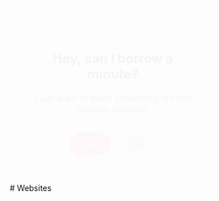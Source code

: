 <!DOCTYPE html>
<html lang="en">
<head>
  <meta charset="UTF-8">
  <title>Secret Confession</title>
  <link href="https://fonts.googleapis.com/css2?family=Poppins:wght@400;600&display=swap" rel="stylesheet">
  <style>
    * { box-sizing: border-box; }

    body {
      font-family: 'Poppins', sans-serif;
      background: linear-gradient(135deg, #ffdde1, #ee9ca7);
      margin: 0;
      height: 100vh;
      display: flex;
      justify-content: center;
      align-items: center;
    }

    .card {
      background: white;
      padding: 35px 25px;
      border-radius: 20px;
      box-shadow: 0 12px 24px rgba(0,0,0,0.15);
      width: 90%;
      max-width: 420px;
      text-align: center;
      display: none;
      position: relative;
      animation: fadeIn 0.35s ease-in-out;
      transition: all 0.25s ease;
    }

    .card.active {
      display: block;
    }

    .back-button {
      position: absolute;
      top: 18px;
      left: 18px;
      background: #ffc1cc;
      border: none;
      color: #5a2a2a;
      font-weight: 600;
      padding: 6px 14px;
      border-radius: 20px;
      cursor: pointer;
      transition: 0.3s;
    }

    .back-button:hover {
      background: #ffb3bf;
      transform: scale(1.05);
    }

    h2 {
      margin-top: 45px;
      color: #3d1f1f;
      font-size: 24px;
    }

    p {
      color: #5c3d3d;
      font-size: 16px;
      margin-bottom: 25px;
    }

    .btn {
      padding: 12px 22px;
      margin: 8px;
      font-size: 15px;
      border-radius: 25px;
      border: none;
      cursor: pointer;
      transition: 0.2s ease-in-out;
    }

    .btn:hover {
      transform: scale(0.96);
    }

    .btn-main {
      background: #f06292;
      color: white;
    }

    .btn-main:hover {
      background: #e91e63;
    }

    .btn-secondary {
      background: #ffe4ec;
      color: #8e3c50;
      border: 1px solid #ffc4d6;
    }

    .btn-secondary:hover {
      background: #ffd9e5;
    }

    .confession {
      white-space: pre-line;
      color: #3c2b2b;
      font-size: 17px;
      line-height: 1.6;
    }

    @keyframes fadeIn {
      from { opacity: 0; transform: scale(0.95); }
      to { opacity: 1; transform: scale(1); }
    }
  </style>
</head>
<body>

  <!-- Screen 1 -->
  <div class="card active" id="screen1">
    <h2>Hey, can I borrow a minute?</h2>
    <p>I just want to share something. It's not random, promise.</p>
    <button class="btn btn-main" onclick="goTo('screen2')">Sure</button>
    <button class="btn btn-secondary" onclick="goTo('fake1')">No</button>
  </div>

  <!-- Screen 2 -->
  <div class="card" id="screen2">
    <button class="back-button" onclick="goTo('screen1')">← Back</button>
    <h2>This might sound random</h2>
    <p>But I’ve been meaning to say this for a while now.</p>
    <button class="btn btn-main" onclick="goTo('screen3')">Proceed</button>
    <button class="btn btn-secondary" onclick="goTo('fake2')">Not sure</button>
  </div>

  <!-- Screen 3 -->
  <div class="card" id="screen3">
    <button class="back-button" onclick="goTo('screen2')">← Back</button>
    <h2>I’ve been thinking</h2>
    <p>You’ve been on my mind a lot lately. Thought you should know.</p>
    <button class="btn btn-main" onclick="goTo('screen4')">Go on</button>
    <button class="btn btn-secondary" onclick="goTo('fake3')">Okay?</button>
  </div>

  <!-- Screen 4 -->
  <div class="card" id="screen4">
    <button class="back-button" onclick="goTo('screen3')">← Back</button>
    <h2>One last thing</h2>
    <p>Would you want to know what I honestly feel?</p>
    <button class="btn btn-main" onclick="goTo('screen5')">Yes</button>
    <button class="btn btn-secondary" onclick="goTo('fake4')">No</button>
  </div>

  <!-- Confession Message -->
  <div class="card" id="screen5">
    <button class="back-button" onclick="goTo('screen4')">← Back</button>
    <h2>Just being honest</h2>
    <p class="confession">
Hi,I’ve been holding this in for a while now, and I don’t really know how to say it properly. So I made this. I like you. Not just in a friendly way it’s something more than that. No pressure or anything. Just wanted to be real with you. You can take this as a Compliment.
    </p>
  </div>

  <!-- Fake Screens -->
  <div class="card" id="fake1">
    <button class="back-button" onclick="goTo('screen1')">← Back</button>
    <h2>Haha, it’s nothing shady</h2>
    <p>Just something I’ve been wanting to say. Try again?</p>
  </div>

  <div class="card" id="fake2">
    <button class="back-button" onclick="goTo('screen2')">← Back</button>
    <h2>Wait up</h2>
    <p>You might want to hear this after all.</p>
  </div>

  <div class="card" id="fake3">
    <button class="back-button" onclick="goTo('screen3')">← Back</button>
    <h2>For real</h2>
    <p>This is something I’ve been meaning to share, not just random talk.</p>
  </div>

  <div class="card" id="fake4">
    <button class="back-button" onclick="goTo('screen4')">← Back</button>
    <h2>No worries</h2>
    <p>If you're not ready, that’s okay. Just thought I’d try.</p>
  </div>

  <script>
    function goTo(id) {
      document.querySelectorAll('.card').forEach(c => c.classList.remove('active'));
      document.getElementById(id).classList.add('active');
    }
  </script>

</body>
</html># Websites
